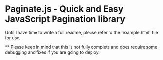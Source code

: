 # Paginate.js - Quick and Easy JavaScript Pagination library

Until I have time to write a full readme, please refer to the 'example.html' file for use.

** Please keep in mind that this is not fully complete and does require some debugging and fixes if you are going to deploy.
